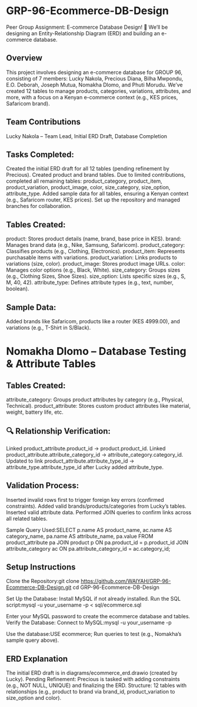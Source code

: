 # GRP-96-Ecommerce-DB-Design
Peer Group Assignment: E-commerce Database Design! 🎯 We’ll be designing an Entity-Relationship Diagram (ERD) and building an e-commerce database.

## Overview
This project involves designing an e-commerce database for GROUP 96, consisting of 7 members: Lucky Nakola, Precious Diana, Bilha Mwpondu, E.O. Deborah, Joseph Mutua, Nomakha Dlomo, and Phuti Morudu. We’ve created 12 tables to manage products, categories, variations, attributes, and more, with a focus on a Kenyan e-commerce context (e.g., KES prices, Safaricom brand). 

## Team Contributions
Lucky Nakola – Team Lead, Initial ERD Draft, Database Completion

## Tasks Completed:
Created the initial ERD draft for all 12 tables (pending refinement by Precious).
Created product and brand tables.
Due to limited contributions, completed all remaining tables: product_category, product_item, product_variation, product_image, color, size_category, size_option, attribute_type.
Added sample data for all tables, ensuring a Kenyan context (e.g., Safaricom router, KES prices).
Set up the repository and managed branches for collaboration.


## Tables Created:
product: Stores product details (name, brand, base price in KES).
brand: Manages brand data (e.g., Nike, Samsung, Safaricom).
product_category: Classifies products (e.g., Clothing, Electronics).
product_item: Represents purchasable items with variations.
product_variation: Links products to variations (size, color).
product_image: Stores product image URLs.
color: Manages color options (e.g., Black, White).
size_category: Groups sizes (e.g., Clothing Sizes, Shoe Sizes).
size_option: Lists specific sizes (e.g., S, M, 40, 42).
attribute_type: Defines attribute types (e.g., text, number, boolean).


## Sample Data:
Added brands like Safaricom, products like a router (KES 4999.00), and variations (e.g., T-Shirt in S/Black).

# Nomakha Dlomo – Database Testing & Attribute Tables

## Tables Created:
attribute_category: Groups product attributes by category (e.g., Physical, Technical).
product_attribute: Stores custom product attributes like material, weight, battery life, etc.


## 🔍 Relationship Verification:
Linked product_attribute.product_id → product.product_id.
Linked product_attribute.attribute_category_id → attribute_category.category_id.
Updated to link product_attribute.attribute_type_id → attribute_type.attribute_type_id after Lucky added attribute_type.


## Validation Process:
Inserted invalid rows first to trigger foreign key errors (confirmed constraints).
Added valid brands/products/categories from Lucky’s tables.
Inserted valid attribute data.
Performed JOIN queries to confirm links across all related tables.


Sample Query Used:SELECT 
    p.name AS product_name,
    ac.name AS category_name,
    pa.name AS attribute_name,
    pa.value
FROM 
    product_attribute pa
JOIN 
    product p ON pa.product_id = p.product_id
JOIN 
    attribute_category ac ON pa.attribute_category_id = ac.category_id;


## Setup Instructions
Clone the Repository:git clone https://github.com/WAIYAH/GRP-96-Ecommerce-DB-Design.git
cd GRP-96-Ecommerce-DB-Design


Set Up the Database:
Install MySQL if not already installed.
Run the SQL script:mysql -u your_username -p < sql/ecommerce.sql


Enter your MySQL password to create the ecommerce database and tables.
Verify the Database:
Connect to MySQL:mysql -u your_username -p


Use the database:USE ecommerce;
Run queries to test (e.g., Nomakha’s sample query above).


## ERD Explanation
The initial ERD draft is in diagrams/ecommerce_erd.drawio (created by Lucky).
Pending Refinement: Precious is tasked with adding constraints (e.g., NOT NULL, UNIQUE) and finalizing the ERD.
Structure:
12 tables with relationships (e.g., product to brand via brand_id, product_variation to size_option and color).
